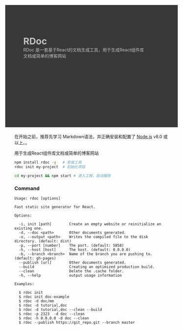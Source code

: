 <!--
title: RDoc
layout: IndexLayout
visible: true
-->

<style>
.markdown{
  padding: 0 30px;
}
.jumbotron {
  position: relative;
  background-color: #383838;
  margin: 0 -30px 20px -30px;
  padding-top: 100px;
  padding-left: 59px;
  padding-right: 100px;
  min-height: 300px;
  color: #c1c1c1;
}
.jumbotron-title {
  font-size: 30px;
  font-weight: bold;
}
</style>
<div class="jumbotron">
  <div class="jumbotron-title">RDoc </div>
  <div>RDoc 是一套基于React的文档生成工具，用于生成React组件库文档或简单的博客网站</div>
</div>

在开始之前，推荐先学习 Markdown语法，并正确安装和配置了 [Node.js](https://nodejs.org) v8.0 或以上。。


用于生成React组件库文档或简单的博客网站

```bash
npm install rdoc -g   # 安装工具
rdoc init my-project  # 初始化项目

cd my-project && npm start # 进入工程，启动服务
```


### Command

```shell
Usage: rdoc [options]

Fast static site generator for React.

Options:

  -i, init [path]        Create an empty website or reinitialize an existing one.
  -d, --doc <path>       Other documents generated.
  -o, --output <path>    Writes the compiled file to the disk directory. (default: dist)
  -p, --port [number]    The port. (default: 5858)
  -h, --host [host]      The host. (default: 0.0.0.0)
  -b, --branch <branch>  Name of the branch you are pushing to. (default: gh-pages)
  --publish [url]        Other documents generated.
  --build                Creating an optimized production build.
  --clean                Delete the .cache folder.
  -h, --help             output usage information

Examples:

  $ rdoc init
  $ rdoc init doc-example
  $ rdoc -d doc/mm
  $ rdoc -d tutorial,doc
  $ rdoc -d tutorial,doc --clean --build
  $ rdoc -p 2323  -d doc --clean
  $ rdoc -h 0.0.0.0 -d doc --clean
  $ rdoc --publish https://git_repo.git --branch master
```
